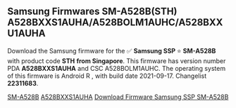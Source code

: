 <h2>Samsung Firmwares SM-A528B(STH) A528BXXS1AUHA/A528BOLM1AUHC/A528BXXU1AUHA</h2>
Download the Samsung firmware for the ✅ <strong>Samsung SSP </strong> ⭐ <strong>SM-A528B</strong> with product code <strong>STH</strong> <strong> from Singapore</strong>. This firmware has version number PDA <strong>A528BXXS1AUHA</strong> and CSC A528BOLM1AUHC. The operating system of this firmware is Android R , with build date 2021-09-17. Changelist <strong>22311683</strong>.


[SM-A528B](https://samfirm.shop/samsung/model/SM-A528B)
[A528BXXS1AUHA](https://samfirm.shop/samsung/pda/A528BXXS1AUHA)
[Download Firmware Samsung SSP SM-A528B](https://samfirm.shop/samsung/firmware/457256)
